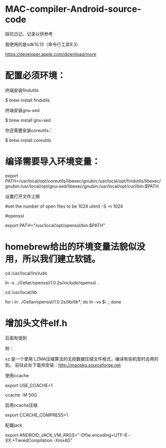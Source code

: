 # MAC-compiler-Android-source-code
踩坑日记，记录以供参考

我使用的是sdk10.13（命令行工具9.3）

https://developer.apple.com/download/more

# 配置必须环境：

终端安装findutils

$ brew install findutils

终端安装gnu-sed

$ brew install gnu-sed

你还需要安装coreutils：

$ brew install coreutils

# 编译需要导入环境变量：

export PATH=/usr/local/opt/coreutils/libexec/gnubin:/usr/local/opt/findutils/libexec/gnubin:/usr/local/opt/gnu-sed/libexec/gnubin:/usr/local/opt/curl/bin:$PATH

设置打开文件上限

#set the number of open files to be 1024 
ulimit -S -n 1024

#openssl

export PATH="/usr/local/opt/openssl/bin:$PATH"

# homebrew给出的环境变量法貌似没用，所以我们建立软链。

cd /usr/local/include

ln -s ../Cellar/openssl/1.0.2s/include/openssl .

cd /usr/local/lib

for i in ../Cellar/openssl/1.0.2s/lib/lib*; do ln -vs $i .; done

# 增加头文件elf.h
后面有提到

附：

xz 是一个使用 LZMA压缩算法的无损数据压缩文件格式，编译有些机型时会用的到。
前往此处下载并安装：http://macpkg.sourceforge.net

使用ccache

export USE_CCACHE=1

ccache -M 50G

启用ccache压缩

export CCACHE_COMPRESS=1

配置jack

export ANDROID_JACK_VM_ARGS="-Dfile.encoding=UTF-8 -XX:+TieredCompilation -Xmx4G"

